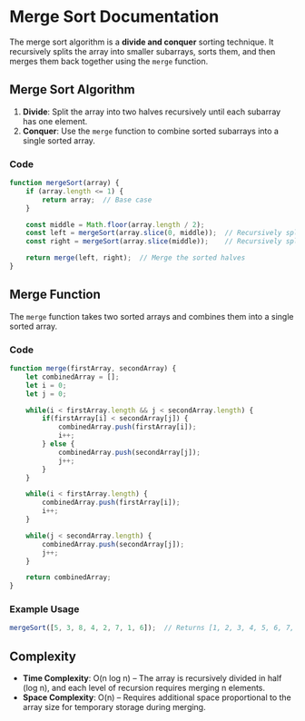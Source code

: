 # Merge Sort Documentation

The merge sort algorithm is a **divide and conquer** sorting technique. It recursively splits the array into smaller subarrays, sorts them, and then merges them back together using the `merge` function.

## Merge Sort Algorithm

1. **Divide**: Split the array into two halves recursively until each subarray has one element.
2. **Conquer**: Use the `merge` function to combine sorted subarrays into a single sorted array.

### Code

```javascript
function mergeSort(array) {
    if (array.length <= 1) {
        return array;  // Base case
    }

    const middle = Math.floor(array.length / 2);
    const left = mergeSort(array.slice(0, middle));  // Recursively split left half
    const right = mergeSort(array.slice(middle));    // Recursively split right half

    return merge(left, right);  // Merge the sorted halves
}
```

## Merge Function

The `merge` function takes two sorted arrays and combines them into a single sorted array.

### Code

```javascript
function merge(firstArray, secondArray) {
    let combinedArray = [];
    let i = 0;
    let j = 0;

    while(i < firstArray.length && j < secondArray.length) {
        if(firstArray[i] < secondArray[j]) {
            combinedArray.push(firstArray[i]);
            i++;
        } else {
            combinedArray.push(secondArray[j]);
            j++;
        }
    }

    while(i < firstArray.length) {
        combinedArray.push(firstArray[i]);
        i++;
    }

    while(j < secondArray.length) {
        combinedArray.push(secondArray[j]);
        j++;
    }

    return combinedArray;
}
```

### Example Usage

```javascript
mergeSort([5, 3, 8, 4, 2, 7, 1, 6]);  // Returns [1, 2, 3, 4, 5, 6, 7, 8]
```

## Complexity

- **Time Complexity**: O(n log n) – The array is recursively divided in half (log n), and each level of recursion requires merging n elements.
- **Space Complexity**: O(n) – Requires additional space proportional to the array size for temporary storage during merging.


